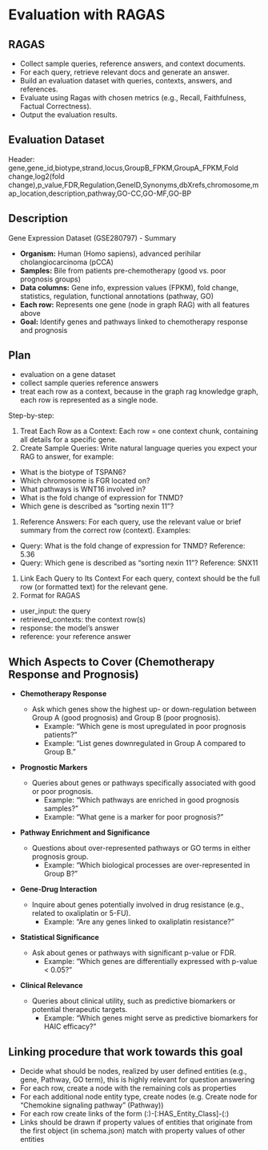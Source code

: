 # Evaluation with RAGAS

## RAGAS
- Collect sample queries, reference answers, and context documents.
- For each query, retrieve relevant docs and generate an answer.
- Build an evaluation dataset with queries, contexts, answers, and references.
- Evaluate using Ragas with chosen metrics (e.g., Recall, Faithfulness, Factual Correctness).
- Output the evaluation results.

## Evaluation Dataset
Header: gene,gene_id,biotype,strand,locus,GroupB_FPKM,GroupA_FPKM,Fold change,log2(fold change),p_value,FDR,Regulation,GeneID,Synonyms,dbXrefs,chromosome,map_location,description,pathway,GO-CC,GO-MF,GO-BP

## Description
Gene Expression Dataset (GSE280797) - Summary
- **Organism:** Human (Homo sapiens), advanced perihilar cholangiocarcinoma (pCCA)
- **Samples:** Bile from patients pre-chemotherapy (good vs. poor prognosis groups)
- **Data columns:** Gene info, expression values (FPKM), fold change, statistics, regulation, functional annotations (pathway, GO)
- **Each row:** Represents one gene (node in graph RAG) with all features above
- **Goal:** Identify genes and pathways linked to chemotherapy response and prognosis

## Plan
- evaluation on a gene dataset
- collect sample queries reference answers 
- treat each row as a context, because in the graph rag knowledge graph, each row is represented as a single node.

Step-by-step:
1. Treat Each Row as a Context: Each row = one context chunk, containing all details for a specific gene.
2. Create Sample Queries: Write natural language queries you expect your RAG to answer, for example:
- What is the biotype of TSPAN6?
- Which chromosome is FGR located on?
- What pathways is WNT16 involved in?
- What is the fold change of expression for TNMD?
- Which gene is described as “sorting nexin 11”?
1. Reference Answers: For each query, use the relevant value or brief summary from the correct row (context).
Examples:
- Query: What is the fold change of expression for TNMD? Reference: 5.36
- Query: Which gene is described as “sorting nexin 11”? Reference: SNX11
1. Link Each Query to Its Context
For each query, context should be the full row (or formatted text) for the relevant gene.
1. Format for RAGAS
- user_input: the query
- retrieved_contexts: the context row(s)
- response: the model’s answer
- reference: your reference answer

## Which Aspects to Cover (Chemotherapy Response and Prognosis)

- **Chemotherapy Response**
  - Ask which genes show the highest up- or down-regulation between Group A (good prognosis) and Group B (poor prognosis).
    - Example: “Which gene is most upregulated in poor prognosis patients?”
    - Example: “List genes downregulated in Group A compared to Group B.”

- **Prognostic Markers**
  - Queries about genes or pathways specifically associated with good or poor prognosis.
    - Example: “Which pathways are enriched in good prognosis samples?”
    - Example: “What gene is a marker for poor prognosis?”

- **Pathway Enrichment and Significance**
  - Questions about over-represented pathways or GO terms in either prognosis group.
    - Example: “Which biological processes are over-represented in Group B?”

- **Gene-Drug Interaction**
  - Inquire about genes potentially involved in drug resistance (e.g., related to oxaliplatin or 5-FU).
    - Example: “Are any genes linked to oxaliplatin resistance?”

- **Statistical Significance**
  - Ask about genes or pathways with significant p-value or FDR.
    - Example: “Which genes are differentially expressed with p-value < 0.05?”

- **Clinical Relevance**
  - Queries about clinical utility, such as predictive biomarkers or potential therapeutic targets.
    - Example: “Which genes might serve as predictive biomarkers for HAIC efficacy?”


## Linking procedure that work towards this goal
- Decide what should be nodes, realized by user defined entities (e.g., gene, Pathway, GO term), this is highly relevant for question answering
- For each row, create a node with the remaining cols as properties
- For each additional node entity type, create nodes (e.g. Create node for “Chemokine signaling pathway” (Pathway))
- For each row create links of the form (:)-[:HAS_Entity_Class]-(:)
- Links should be drawn if property values of entities that originate from the first object (in schema.json) match with property values of other entities

